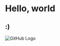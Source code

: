 # Hello, world
## :)
![GitHub Logo](https://en.wikipedia.org/wiki/GitHub#/media/File:GitHub_Invertocat_Logo.svg)
